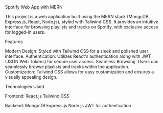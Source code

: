 Spotify Web App with MERN

This project is a web application built using the MERN stack (MongoDB, Express.js, React, Node.js), styled with Tailwind CSS. It provides an intuitive interface for browsing playlists and tracks on Spotify, with exclusive access for logged-in users.



Features

Modern Design: Styled with Tailwind CSS for a sleek and polished user interface.
Authentication: Utilizes React's authentication along with JWT (JSON Web Tokens) for secure user access.
Seamless Browsing: Users can seamlessly browse playlists and tracks within the application.
Customization: Tailwind CSS allows for easy customization and ensures a visually appealing design.


Technologies Used

Frontend:
React.js
Tailwind CSS

Backend:
MongoDB
Express.js
Node.js
JWT for authentication
 
 
